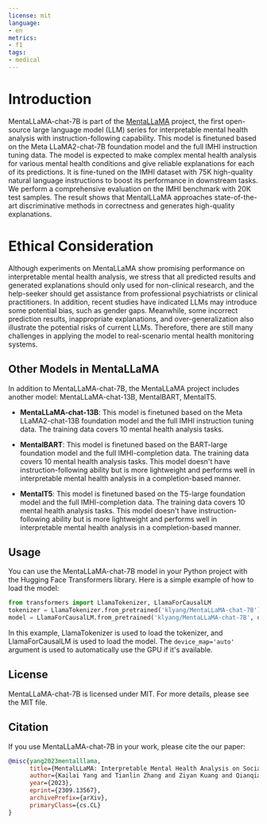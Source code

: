 ```yaml
---
license: mit
language:
- en
metrics:
- f1
tags:
- medical
---
```


# Introduction

MentaLLaMA-chat-7B is part of the [MentaLLaMA](https://github.com/SteveKGYang/MentalLLaMA) project, the first open-source large language model (LLM) series for 
interpretable mental health analysis with instruction-following capability. This model is finetuned based on the Meta LLaMA2-chat-7B foundation model and the full IMHI instruction tuning data.
The model is expected to make complex mental health analysis for various mental health conditions and give reliable explanations for each of its predictions.
It is fine-tuned on the IMHI dataset with 75K high-quality natural language instructions to boost its performance in downstream tasks.
We perform a comprehensive evaluation on the IMHI benchmark with 20K test samples. The result shows that MentalLLaMA approaches state-of-the-art discriminative
methods in correctness and generates high-quality explanations.

# Ethical Consideration

Although experiments on MentaLLaMA show promising performance on interpretable mental health analysis, we stress that
all predicted results and generated explanations should only used
for non-clinical research, and the help-seeker should get assistance
from professional psychiatrists or clinical practitioners. In addition,
recent studies have indicated LLMs may introduce some potential
bias, such as gender gaps. Meanwhile, some incorrect prediction results, inappropriate explanations, and over-generalization
also illustrate the potential risks of current LLMs. Therefore, there
are still many challenges in applying the model to real-scenario
mental health monitoring systems.

## Other Models in MentaLLaMA

In addition to MentaLLaMA-chat-7B, the MentaLLaMA project includes another model: MentaLLaMA-chat-13B, MentalBART, MentalT5.

- **MentaLLaMA-chat-13B**: This model is finetuned based on the Meta LLaMA2-chat-13B foundation model and the full IMHI instruction tuning data. The training data covers 10 mental health analysis tasks.

- **MentalBART**: This model is finetuned based on the BART-large foundation model and the full IMHI-completion data. The training data covers 10 mental health analysis tasks. This model doesn't have instruction-following ability but is more lightweight and performs well in interpretable mental health analysis in a completion-based manner. 

- **MentalT5**: This model is finetuned based on the T5-large foundation model and the full IMHI-completion data. The training data covers 10 mental health analysis tasks. This model doesn't have instruction-following ability but is more lightweight and performs well in interpretable mental health analysis in a completion-based manner.

## Usage

You can use the MentaLLaMA-chat-7B model in your Python project with the Hugging Face Transformers library. Here is a simple example of how to load the model:

```python
from transformers import LlamaTokenizer, LlamaForCausalLM
tokenizer = LlamaTokenizer.from_pretrained('klyang/MentaLLaMA-chat-7B')
model = LlamaForCausalLM.from_pretrained('klyang/MentaLLaMA-chat-7B', device_map='auto')
```

In this example, LlamaTokenizer is used to load the tokenizer, and LlamaForCausalLM is used to load the model. The `device_map='auto'` argument is used to automatically
use the GPU if it's available.

## License

MentaLLaMA-chat-7B is licensed under MIT. For more details, please see the MIT file.

## Citation

If you use MentaLLaMA-chat-7B in your work, please cite the our paper:

```bibtex
@misc{yang2023mentalllama,
      title={MentalLLaMA: Interpretable Mental Health Analysis on Social Media with Large Language Models}, 
      author={Kailai Yang and Tianlin Zhang and Ziyan Kuang and Qianqian Xie and Sophia Ananiadou},
      year={2023},
      eprint={2309.13567},
      archivePrefix={arXiv},
      primaryClass={cs.CL}
}
```